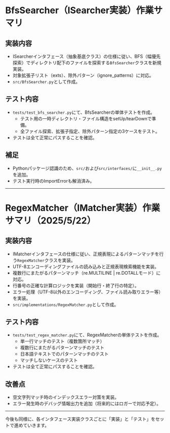 # BfsSearcher（ISearcher実装）作業サマリ

## 実装内容
- ISearcherインタフェース（抽象基底クラス）の仕様に従い、BFS（幅優先探索）でディレクトリ配下のファイルを探索する`BfsSearcher`クラスを新規実装。
- 対象拡張子リスト（exts）、除外パターン（ignore_patterns）に対応。
- `src/BfsSearcher.py`として作成。

## テスト内容
- `tests/test_bfs_searcher.py`にて、BfsSearcherの単体テストを作成。
    - テスト用の一時ディレクトリ・ファイル構造をsetUp/tearDownで準備。
    - 全ファイル探索、拡張子指定、除外パターン指定の3ケースをテスト。
- テストは全て正常にパスすることを確認。

## 補足
- Pythonパッケージ認識のため、`src/`および`src/interfaces/`に`__init__.py`を追加。
- テスト実行時のImportErrorも解消済み。

---

# RegexMatcher（IMatcher実装）作業サマリ（2025/5/22）

## 実装内容
- IMatcherインタフェースの仕様に従い、正規表現によるパターンマッチを行う`RegexMatcher`クラスを実装。
- UTF-8エンコーディングファイルの読み込みと正規表現検索機能を実装。
- 複数行にまたがるパターンマッチ（re.MULTILINE | re.DOTALLモード）に対応。
- 行番号の正確な計算ロジックを実装（開始行・終了行の特定）。
- エラー処理（UTF-8以外のエンコーディング、ファイル読み取りエラー等）を実装。
- `src/implementations/RegexMatcher.py`として作成。

## テスト内容
- `tests/test_regex_matcher.py`にて、RegexMatcherの単体テストを作成。
  - 単一行マッチのテスト（複数箇所マッチ）
  - 複数行にまたがるパターンマッチのテスト
  - 日本語テキストでのパターンマッチのテスト
  - マッチしないケースのテスト
- テストは全て正常にパスすることを確認。

## 改善点
- 空文字列マッチ時のインデックスエラー対策を実装。
- エラー発生時のデバッグ情報出力を追加（将来的にはロガーで対応予定）。

---

今後も同様に、各インタフェース実装クラスごとに「実装」と「テスト」をセットで進めていきます。
